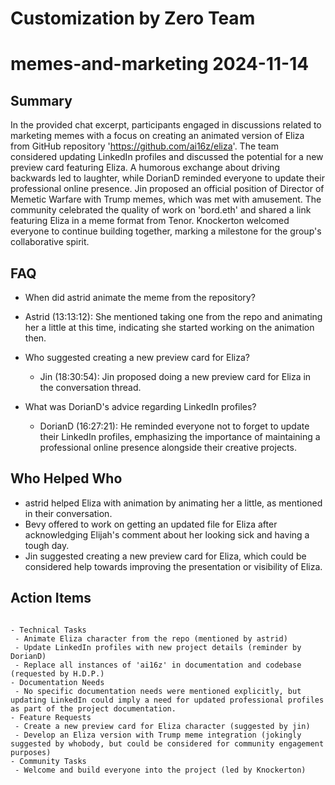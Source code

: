 # Customization by Zero Team

# memes-and-marketing 2024-11-14

## Summary
 In the provided chat excerpt, participants engaged in discussions related to marketing memes with a focus on creating an animated version of Eliza from GitHub repository 'https://github.com/ai16z/eliza'. The team considered updating LinkedIn profiles and discussed the potential for a new preview card featuring Eliza. A humorous exchange about driving backwards led to laughter, while DorianD reminded everyone to update their professional online presence. Jin proposed an official position of Director of Memetic Warfare with Trump memes, which was met with amusement. The community celebrated the quality of work on 'bord.eth' and shared a link featuring Eliza in a meme format from Tenor. Knockerton welcomed everyone to continue building together, marking a milestone for the group's collaborative spirit.

## FAQ
 - When did astrid animate the meme from the repository?
  - Astrid (13:13:12): She mentioned taking one from the repo and animating her a little at this time, indicating she started working on the animation then.

- Who suggested creating a new preview card for Eliza?
  - Jin (18:30:54): Jin proposed doing a new preview card for Eliza in the conversation thread.

- What was DorianD's advice regarding LinkedIn profiles?
  - DorianD (16:27:21): He reminded everyone not to forget to update their LinkedIn profiles, emphasizing the importance of maintaining a professional online presence alongside their creative projects.

## Who Helped Who
 - astrid helped Eliza with animation by animating her a little, as mentioned in their conversation.
- Bevy offered to work on getting an updated file for Eliza after acknowledging Elijah's comment about her looking sick and having a tough day.
- Jin suggested creating a new preview card for Eliza, which could be considered help towards improving the presentation or visibility of Eliza.

## Action Items
 ```

- Technical Tasks
  - Animate Eliza character from the repo (mentioned by astrid)
  - Update LinkedIn profiles with new project details (reminder by DorianD)
  - Replace all instances of 'ai16z' in documentation and codebase (requested by H.D.P.)
- Documentation Needs
  - No specific documentation needs were mentioned explicitly, but updating LinkedIn could imply a need for updated professional profiles as part of the project documentation.
- Feature Requests
  - Create a new preview card for Eliza character (suggested by jin)
  - Develop an Eliza version with Trump meme integration (jokingly suggested by whobody, but could be considered for community engagement purposes)
- Community Tasks
  - Welcome and build everyone into the project (led by Knockerton)
```


